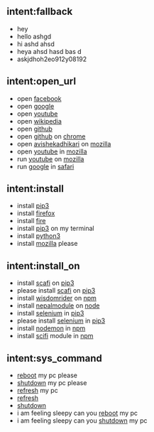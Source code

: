 ## intent:fallback
- hey
- hello ashgd
- hi ashd ahsd 
- heya ahsd hasd bas d
- askjdhoh2eo912y08192

## intent:open_url
- open [facebook](URL)
- open [google](URL)
- open [youtube](URL)
- open [wikipedia](URL)
- open [github](URL)
- open [github](URL) on [chrome](browser)
- open [avishekadhikari](URL) on [mozilla](browser)
- open [youtube](URL) in [mozilla](browser)
- run [youtube](URL) on [mozilla](browser)
- run [google](URL) in [safari](browser)

## intent:install
- install [pip3](package)
- install [firefox](package)
- install [fire](package)
- install [pip3](package) on my terminal
- install [python3](package)
- install [mozilla](package) please
## intent:install_on
- install [scafi](module) on [pip3](package)
- please install [scafi](module) on [pip3](package)
- install [wisdomrider](module) on [npm](package)
- install [nepalmodule](module) on [node](package)
- install [selenium](module) in [pip3](package)
- please install [selenium](module) in [pip3](package)
- install [nodemon](module) in [npm](package)
- install [scifi](module) module in [npm](package) 


## intent:sys_command
- [reboot](cmd) my pc please
- [shutdown](cmd) my pc please
- [refresh](cmd) my pc
- [refresh](cmd)
- [shutdown](cmd)
- i am feeling sleepy can you [reboot](cmd) my pc
- i am feeling sleepy can you [shutdown](cmd) my pc


